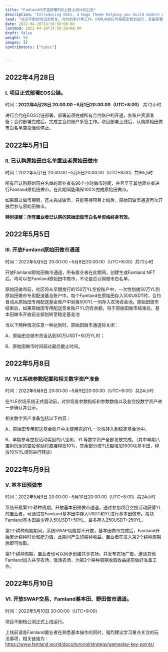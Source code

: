 ```yaml
---
title: "Famland元宇宙部署EOS公链上线计划公告"
description: "Introducing Doks, a Hugo theme helping you build modern documentation websites that are secure, fast, and SEO-ready — by default."
lead: "经过不断的测试及修复、合约的审计等工作，FAMLAND已可按既定规划运行，具备部署EOS公链的条件；现对不删档公测上线具体时间计划安排公告如下:"
date: 2022-04-28T14:58:58+08:00
lastmod: 2022-04-28T14:58:58+08:00
draft: false
weight: 50
images: []
contributors: ["tybcc"]


---
```



## **2022年4月28日**

### I. 项目正式部署EOS公链。

时间：**2022年4月28日 20:00:00 ~5月1日20:00:00（UTC+8:00）** 共72小时

进行合约在EOS公链部署，部署前须完成所有合约账户的开通，各账户资源准备；合约部署完成后，完成主合约账户多签工作。项目部署上线后，认购原始田做市白名单空投活动停止。

## **2022年5月1日**

### II. 已认购原始田白名单置业者原始田做市

时间：2022年5月1日 20:00:00 ~5月5日20:00:00（UTC+8:00）共96小时

所有已认购原始田白名单的置业者有96个小时做市时间，并且早于其他置业者进行Famland原始田做市。在此期间能确保100%完成原始田做市。

如果超过做市期限，还未完成做市，只能等待项目上线后，原始田做市通道再次开放后参与原始田做市。

**特别提醒：所有置业者已认购的原始田做市白名单资格终身有效。**

## **2022年5月5日**

### III. 开放Famland原始田做市通道

时间：2022年5月5日 20:00:00 ~5月8日20:00:00（UTC+8:00）共72小时

开放Famland原始田做市通道，所有置业者在此期间，创建生成Famland NFT后，均可以在Famland原始田中做市，不论是否认购做市白名单，

原始田做市前，社区将从早期发行的150万YL空投账户中，一次性划拨50万YL到原始田做市专用配送基金账户中。每个Famland在原始田存入500USDT时，合约自动从原始田专用配送基金账户中划拨500YL一同存入农场资金池。原始田做市结束后，如果原始田专用配送奖金账户YL仍有余额，将于原始田做市结束后，基本田做市开放前全部划转至稳定基金池

当以下两种情况任意一种达到时，原始田做市通道将关闭：

A、原始田总做市资金达到50万USDT+50万YL时；

B、原始田做市时间超过最后截止时间。

## **2022年5月8日**

### IV. YLE系统参数配置和相关数字资产准备

时间：2022年5月8日 20:00:00 ~5月9日20:00:00（UTC+8:00）共24小时

在YLE农场系统正式启动前，对农场各参数指标和参数数值以及各空投数字资产进一步确认并公示。

相关数字资产准备包括以下内容：

A、原始田专用配送基金账户中未使用完的YL一次性转入到稳定基金池中。

B、早期参与空投活动奖励的八宝树、YL等数字资产全部发放完成。（其中早期八宝树玩家的空投奖励将直接释放10%，其余部分按YLE每增加1000块基本田，释放10%YL规则进行释放）

## **2022年5月9日**

### V. 基本田预做市

时间：2022年5月9日 20:00:00 ~5月10日20:00:00（UTC+8:00）共24小时

系统开启第1个耕种周期，开放基本田预做市通道，通过参加项目空投活动获得YL的置业者，可通过在Famland基本田中存入USDT和YL进行基本田做市。每块Famland基本田最少存入50USDT+50YL，最多存入250USDT+250YL。

第1个耕种周期期间，系统SWAP功能暂不开放，基本田做市完成后，Famland开始累计耕种时长和肥力值，此期间产生的耕种收益，置业者在进入第2个耕种周期后即可收取。

第1个耕种周期，置业者也可以同步创建共享农场，并发布农场广告，邀请其他Famland加入共享农场，激活农场，为第2个耕种周期收取收益提前做好准备工作。

## **2022年5月10日**

### VI. 开放SWAP交易、Famland基本田、野田做市通道。

时间：2022年5月10日 20:00:00（UTC+8:00）

项目不删档公测正式上线运行。

上线前请各Famland置业者在熟悉基本操作的同时，强烈建议学习重点关注的玩法事项，相关链接为：https://www.famland.world/docs/turorial/strategy/gameplay-key-points/

